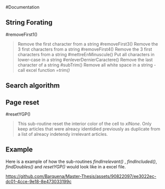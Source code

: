#Documentation
## 
## String Forating
#removeFirst1()
>Remove the first character from a string 
#removeFirst3()
>Remove the 3 first characters from a string
>#removeFirst4()
>Remove the 3 first characters from a string
#mettreEnMinuscule()
>Put all characters in lower-case in a string
#enleverDernierCaractere()
>Remove the last character of a string
#subTrim()
>Remove all white space in a string - call excel function *=trim()*

## Search algorithm

## Page reset
#resetYGP()
> This sub-routine reset the interior color of the cell to *xlNone*. Only keep articles that were alreacy identidied previously as duplicate from a list of alreacy indetendy irrelevant articles.
## Example
Here is a example of how the sub-routines *findIrrelevant()* , *findIncluded()*, *findDoubles()* and *resetYGP()* would look like in a excel file.

https://github.com/Barquena/Master-Thesis/assets/90822097/ee3022ec-dc01-4cce-9e18-8e473033199c

